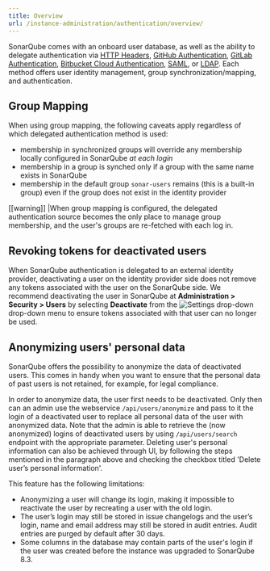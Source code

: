 ```yaml
---
title: Overview
url: /instance-administration/authentication/overview/
---
```


SonarQube comes with an onboard user database, as well as the ability to delegate authentication via [HTTP Headers](/instance-administration/authentication/http-header/), [GitHub Authentication](/instance-administration/authentication/github/), [GitLab Authentication](/instance-administration/authentication/gitlab/), [Bitbucket Cloud Authentication](/instance-administration/authentication/bitbucket-cloud/), [SAML](/instance-administration/authentication/saml/overview/), or [LDAP](/instance-administration/authentication/ldap/). Each method offers user identity management, group synchronization/mapping, and authentication.

## Group Mapping
When using group mapping, the following caveats apply regardless of which delegated authentication method is used:
* membership in synchronized groups will override any membership locally configured in SonarQube _at each login_
* membership in a group is synched only if a group with the same name exists in SonarQube
* membership in the default group `sonar-users` remains (this is a built-in group) even if the group does not exist in the identity provider

[[warning]]
|When group mapping is configured, the delegated authentication source becomes the only place to manage group membership, and the user's groups are re-fetched with each log in.

## Revoking tokens for deactivated users
When SonarQube authentication is delegated to an external identity provider, deactivating a user on the identity provider side does not remove any tokens associated with the user on the SonarQube side. We recommend deactivating the user in SonarQube at **Administration > Security > Users** by selecting **Deactivate** from the ![Settings drop-down](/images/gear.png) drop-down menu to ensure tokens associated with that user can no longer be used.

## Anonymizing users' personal data
SonarQube offers the possibility to anonymize the data of deactivated users. This comes in handy when you want to ensure that the personal data of past users is not retained, for example, for legal compliance.

In order to anonymize data, the user first needs to be deactivated. Only then can an admin use the webservice `/api/users/anonymize` and pass to it the login of a deactivated user to replace all personal data of the user with anonymized data. Note that the admin is able to retrieve the (now anonymized) logins of deactivated users by using `/api/users/search` endpoint with the appropriate parameter.
Deleting user's personal information can also be achieved through UI, by following the steps mentioned in the paragraph above and checking the checkbox titled 'Delete user’s personal information'.

This feature has the following limitations:
- Anonymizing a user will change its login, making it impossible to reactivate the user by recreating a user with the old login.
- The user’s login may still be stored in issue changelogs and the user’s login, name and email address may still be stored in audit entries. Audit entries are purged by default after 30 days.
- Some columns in the database may contain parts of the user's login if the user was created before the instance was upgraded to SonarQube 8.3.